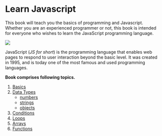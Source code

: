 # Learn Javascript

This book will teach you the basics of programming and Javascript. Whether you are an experienced programmer or not, this book is intended for everyone who wishes to learn the JavaScript programming language.

![](./assets/intro.png)

JavaScript (_JS for short_) is the programming language that enables web pages to respond to user interaction beyond the basic level. It was created in 1995, and is today one of the most famous and used programming languages.

**Book comprises following topics.**
1. [Basics](https://github.com/akramnarejo/javascript/tree/fix-readme/basics)
2. [Data Types](https://github.com/akramnarejo/javascript/blob/fix-readme/basics/types.md)
   * [numbers](https://github.com/akramnarejo/javascript/tree/fix-readme/numbers)
   * [strings](https://github.com/akramnarejo/javascript/tree/fix-readme/strings)
   * [objects](https://github.com/akramnarejo/javascript/tree/fix-readme/objects)
3. [Conditions](https://github.com/akramnarejo/javascript/tree/fix-readme/conditional)
4. [Loops](https://github.com/akramnarejo/javascript/tree/fix-readme/loops)
5. [Arrays](https://github.com/akramnarejo/javascript/tree/fix-readme/arrays)
6. [Functions](https://github.com/akramnarejo/javascript/tree/fix-readme/functions)
